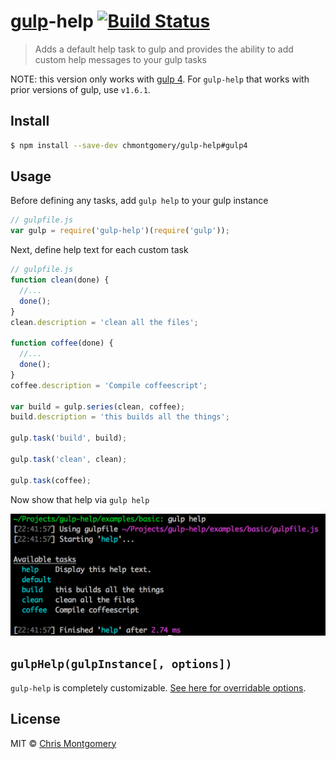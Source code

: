 # [gulp](https://github.com/gulpjs/gulp)-help [![Build Status][travis-image]][travis-url]
> Adds a default help task to gulp and provides the ability to add custom help messages to your gulp tasks

NOTE: this version only works with [gulp 4](https://github.com/gulpjs/gulp/tree/4.0). For `gulp-help` that works with
prior versions of gulp, use `v1.6.1`.

## Install

```bash
$ npm install --save-dev chmontgomery/gulp-help#gulp4
```

## Usage

Before defining any tasks, add `gulp help` to your gulp instance

```js
// gulpfile.js
var gulp = require('gulp-help')(require('gulp'));
```

Next, define help text for each custom task

```js
// gulpfile.js
function clean(done) {
  //...
  done();
}
clean.description = 'clean all the files';

function coffee(done) {
  //...
  done();
}
coffee.description = 'Compile coffeescript';

var build = gulp.series(clean, coffee);
build.description = 'this builds all the things';

gulp.task('build', build);

gulp.task('clean', clean);

gulp.task(coffee);
```

Now show that help via `gulp help`

![](screenshot.png)

## `gulpHelp(gulpInstance[, options])`

`gulp-help` is completely customizable. [See here for overridable options](index.js#L4).

## License

MIT © [Chris Montgomery](http://www.chrismontgomery.info/)

[npm-url]: https://npmjs.org/package/gulp-help
[npm-image]: http://img.shields.io/npm/v/gulp-help.svg
[travis-image]: https://travis-ci.org/chmontgomery/gulp-help.svg?branch=gulp4
[travis-url]: https://travis-ci.org/chmontgomery/gulp-help
